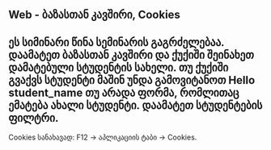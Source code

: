 ## Web - ბაზასთან კავშირი, Cookies

ეს სიმინარი წინა სემინარის გაგრძელებაა. დაამატეთ ბაზასთან კავშირი და ქუქიში შეინახეთ დამატებული სტუდენტის სახელი. თუ ქუქიში გვაქვს სტუდენტი
მაშინ უნდა გამოვიტანოთ Hello student_name თუ არადა ფორმა, რომლითაც ემატება ახალი სტუდენტი.
დაამატეთ სტუდენტების ფილტრი.
-------

Cookies სანახავად: F12 → აპლიკაციის ტაბი → Cookies.